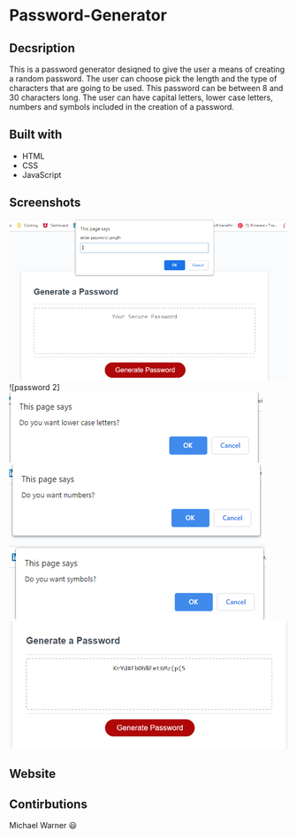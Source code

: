 # Password-Generator

## Decsription

This is a password generator desiqned to give the user a means of creating a random password. The user can choose pick the length and the type of characters that are going to be used. This password can be between 8 and 30 characters long. The user can have capital letters, lower case letters, numbers and symbols included in the creation of a password.

## Built with

- HTML
- CSS
- JavaScript

## Screenshots
![password 1](https://github.com/mikeysoar/Password-Generator/blob/main/assets/images/password%201.PNG)
![password 2]
![password 3](https://github.com/mikeysoar/Password-Generator/blob/main/assets/images/password%203.PNG)
![password 4](https://github.com/mikeysoar/Password-Generator/blob/main/assets/images/password%204.PNG)
![password 5](https://github.com/mikeysoar/Password-Generator/blob/main/assets/images/password%205.PNG)
![password 6](https://github.com/mikeysoar/Password-Generator/blob/main/assets/images/password%206.PNG)


## Website


## Contirbutions

Michael Warner :smiley:
